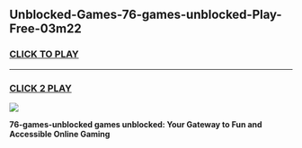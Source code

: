 
## Unblocked-Games-76-games-unblocked-Play-Free-03m22
<h3>
<a href="https://premium76.site?title=76-games-unblocked&ref=10A">CLICK TO PLAY</a></h3>
<hr>

<h3>
<a href="https://premium76.site?title=76-games-unblocked&ref=10A">CLICK 2 PLAY</a>
  
</h3>

<a href="https://premium76.site?title=76-games-unblocked&ref=10A"><img src="https://clearcache.store/games.png"></a>


**76-games-unblocked games unblocked: Your Gateway to Fun and Accessible Online Gaming**

